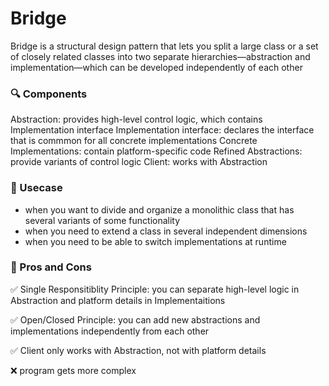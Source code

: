 # Bridge

Bridge is a structural design pattern that lets you split a large class or a set of closely related classes into two separate hierarchies—abstraction and implementation—which can be developed independently of each other

### :mag: Components
Abstraction: provides high-level control logic, which contains Implementation interface
Implementation interface: declares the interface that is commmon for all concrete implementations
Concrete Implementations: contain platform-specific code
Refined Abstractions: provide variants of control logic
Client: works with Abstraction

### :key: Usecase
- when you want to divide and organize a monolithic class that has several variants of some functionality
- when you need to extend a class in several independent dimensions
- when you need to be able to switch implementations at runtime

### :memo: Pros and Cons
:white_check_mark: Single Responsitiblity Principle: you can separate high-level logic in Abstraction and platform details in Implementaitions

:white_check_mark: Open/Closed Principle: you can add new abstractions and implementations independently from each other

:white_check_mark: Client only works with Abstraction, not with platform details

:x: program gets more complex
